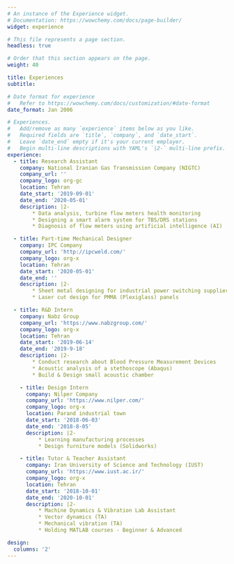 ```yaml
---
# An instance of the Experience widget.
# Documentation: https://wowchemy.com/docs/page-builder/
widget: experience

# This file represents a page section.
headless: true

# Order that this section appears on the page.
weight: 40

title: Experiences
subtitle:

# Date format for experience
#   Refer to https://wowchemy.com/docs/customization/#date-format
date_format: Jan 2006

# Experiences.
#   Add/remove as many `experience` items below as you like.
#   Required fields are `title`, `company`, and `date_start`.
#   Leave `date_end` empty if it's your current employer.
#   Begin multi-line descriptions with YAML's `|2-` multi-line prefix.
experience:
  - title: Research Assistant
    company: National Iranian Gas Transmission Company (NIGTC)
    company_url: ''
    company_logo: org-gc
    location: Tehran
    date_start: '2019-09-01'
    date_end: '2020-05-01'
    description: |2-
        * Data analysis, turbine flow meters health monitoring
        * Designing a smart alarm system for TBS/DRS stations
        * Diagnosis of flow meters using artificial intelligence (AI)

  - title: Part-time Mechanical Designer
    company: IPC Company
    company_url: 'http://ipcweld.com/'
    company_logo: org-x
    location: Tehran
    date_start: '2020-05-01'
    date_end: ''
    description: |2-
        * Sheet metal designing for industrial power switching supplier
        * Laser cut design for PMMA (Plexiglass) panels

  - title: R&D Intern
    company: Nabz Group
    company_url: 'https://www.nabzgroup.com/'
    company_logo: org-x
    location: Tehran
    date_start: '2019-06-14'
    date_end: '2019-9-18'
    description: |2-
        * Conduct research about Blood Pressure Measurement Devices
        * Acoustic analysis of a stethoscope (Abaqus)
        * Build & Design small acoustic chamber

    - title: Design Intern
      company: Nilper Company
      company_url: 'https://www.nilper.com/'
      company_logo: org-x
      location: Parand industrial town
      date_start: '2018-06-03'
      date_end: '2018-8-05'
      description: |2-
          * Learning manufacturing processes
          * Design furniture models (Solidworks)

    - title: Tutor & Teacher Assistant
      company: Iran University of Science and Technology (IUST)
      company_url: 'https://www.iust.ac.ir/'
      company_logo: org-x
      location: Tehran
      date_start: '2018-10-01'
      date_end: '2020-10-01'
      description: |2-
          * Machine Dynamics & Vibration Lab Assistant
          * Vector dynamics (TA)
          * Mechanical vibration (TA)
          * Holding MATLAB courses - Beginner & Advanced

design:
  columns: '2'
---
```

